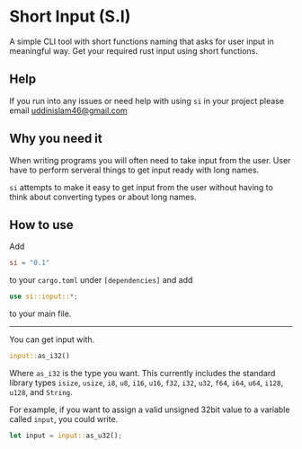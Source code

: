 # Short Input (S.I)
A simple CLI tool with short functions naming that asks for user input in meaningful way. Get your required rust input using short functions.

## Help

If you run into any issues or need help with using `si` in your project please email [uddinislam46@gmail.com](mailto:uddinislam46@gmail.com)

## Why you need it

When writing programs you will often need to take input from the user. User have to perform serveral things to get input ready with long names.

`si` attempts to make it easy to get input from the user without having to think about converting types or about long names.

## How to use

Add 
```toml
si = "0.1"
```
to your `cargo.toml` under `[dependencies]` and add
```rust
use si::input::*;
```
to your main file.

---

You can get input with.

```rust
input::as_i32()
```

Where `as_i32` is the type you want. This currently includes the standard library types `isize`, `usize`, `i8`, `u8`, `i16`, `u16`, `f32`, `i32`, `u32`, `f64`, `i64`, `u64`, `i128`, `u128`, and `String`.

For example, if you want to assign a valid unsigned 32bit value to a variable called `input`, you could write.

```rust
let input = input::as_u32();
```
